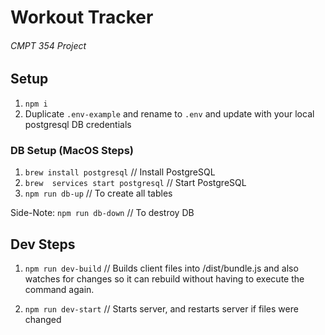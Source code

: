 # Workout Tracker
###### CMPT 354 Project

## Setup
1. `npm i`
2. Duplicate `.env-example` and rename to `.env` and update with your local postgresql DB credentials

### DB Setup (MacOS Steps)
1. `brew install postgresql` // Install PostgreSQL
2. `brew  services start postgresql` // Start PostgreSQL
3. `npm run db-up` // To create all tables

Side-Note: `npm run db-down` // To destroy DB

## Dev Steps 
1. `npm run dev-build` // Builds client files into /dist/bundle.js and also watches for changes so it can rebuild without having to execute the command again.
 
2. `npm run dev-start` // Starts server, and restarts server if files were changed

